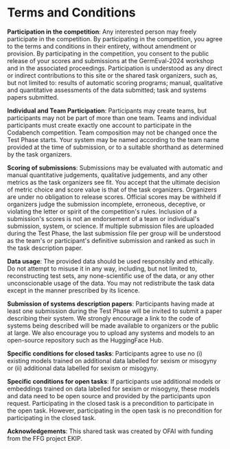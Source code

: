 # Terms and Conditions

**Participation in the competition**: Any interested person may freely participate in the competition. By participating in the competition, you agree to the terms and conditions in their entirety, without amendment or provision. By participating in the competition, you consent to the public release of your scores and submissions at the GermEval-2024 workshop and in the associated proceedings. Participation is understood as any direct or indirect contributions to this site or the shared task organizers, such as, but not limited to: results of automatic scoring programs; manual, qualitative and quantitative assessments of the data submitted; task and systems papers submitted.

**Individual and Team Participation**: Participants may create teams, but participants may not be part of more than one team. Teams and individual participants must create exactly one account to participate in the Codabench competition. Team composition may not be changed once the Test Phase starts. Your system may be named according to the team name provided at the time of submission, or to a suitable shorthand as determined by the task organizers.

**Scoring of submissions**: Submissions may be evaluated with automatic and manual quantitative judgements, qualitative judgements, and any other metrics as the task organizers see fit. You accept that the ultimate decision of metric choice and score value is that of the task organizers. Organizers are under no obligation to release scores. Official scores may be withheld if organizers judge the submission incomplete, erroneous, deceptive, or violating the letter or spirit of the competition's rules. Inclusion of a submission's scores is not an endorsement of a team or individual's submission, system, or science. If multiple submission files are uploaded during the Test Phase, the last submission file per group will be understood as the team's or participant's definitive submission and ranked as such in the task description paper.

**Data usage**: The provided data should be used responsibly and ethically. Do not attempt to misuse it in any way, including, but not limited to, reconstructing test sets, any none-scientific use of the data, or any other unconscionable usage of the data. You may not redistribute the task data except in the manner prescribed by its licence.

**Submission of systems description papers**: Participants having made at least one submission during the Test Phase will be invited to submit a paper describing their system. We strongly encourage a link to the code of systems being described will be made available to organizers or the public at large. We also encourage you to upload any systems and models to an open-source repository such as the HuggingFace Hub.

**Specific conditions for closed tasks**: Participants agree to use no (i) existing models trained on additional data labelled for sexism or misogyny or (ii) additional data labelled for sexism or misogyny.

**Specific conditions for open tasks**: If participants use additional models or embeddings trained on data labelled for sexism or misogyny, these models and data need to be open source and provided by the participants upon request. Participating in the closed task is a precondition to participate in the open task. However, participating in the open task is no precondition for participating in the closed task.


**Acknowledgements**: This shared task was created by OFAI with funding from the FFG project EKIP.
